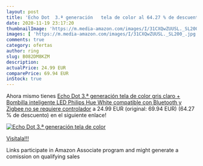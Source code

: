 ```yaml
---
layout: post
title: 'Echo Dot  3.ª generación   tela de color al 64.27 % de descuento'
date: 2020-11-19 23:17:20
thumbnailImage: 'https://m.media-amazon.com/images/I/31CXQwZUUSL._SL200_.jpg'
images: [ 'https://m.media-amazon.com/images/I/31CXQwZUUSL._SL200_.jpg' ]
comments: true
category: ofertas
author: ring
slug: B082DM8KZM
description:
actualPrice: 24.99 EUR
comparePrice: 69.94 EUR
inStock: true
---
```


Ahora mismo tienes [Echo Dot  3.ª generación   tela de color gris claro + Bombilla inteligente LED Philips Hue White  compatible con Bluetooth y Zigbee  no se requiere controlador](https://www.amazon.es/dp/B082DM8KZM/?tag=tolees-21) a 24.99 EUR (original: 69.94 EUR) (64.27 %  de descuento) en el siguiente enlace!

[![Echo Dot  3.ª generación   tela de color](https://m.media-amazon.com/images/I/31CXQwZUUSL._SL200_.jpg)](https://www.amazon.es/dp/B082DM8KZM/?tag=tolees-21)

[Visítala!!!](https://www.amazon.es/dp/B082DM8KZM/?tag=tolees-21)

Links participate in Amazon Associate program and might generate a comission on qualifying sales
